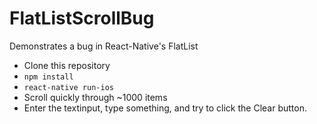 # FlatListScrollBug
Demonstrates a bug in React-Native's FlatList

* Clone this repository
* `npm install`
* `react-native run-ios`
* Scroll quickly through ~1000 items
* Enter the textinput, type something, and try to click the Clear button.
